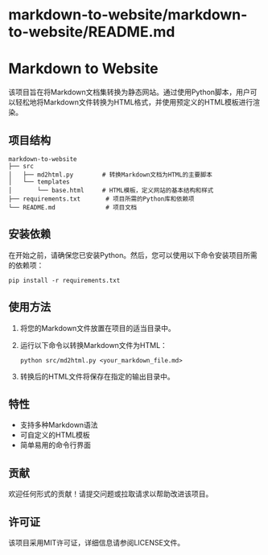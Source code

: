 # markdown-to-website/markdown-to-website/README.md

# Markdown to Website

该项目旨在将Markdown文档集转换为静态网站。通过使用Python脚本，用户可以轻松地将Markdown文件转换为HTML格式，并使用预定义的HTML模板进行渲染。

## 项目结构

```
markdown-to-website
├── src
│   ├── md2html.py        # 转换Markdown文档为HTML的主要脚本
│   └── templates
│       └── base.html     # HTML模板，定义网站的基本结构和样式
├── requirements.txt       # 项目所需的Python库和依赖项
└── README.md              # 项目文档
```

## 安装依赖

在开始之前，请确保您已安装Python。然后，您可以使用以下命令安装项目所需的依赖项：

```
pip install -r requirements.txt
```

## 使用方法

1. 将您的Markdown文件放置在项目的适当目录中。
2. 运行以下命令以转换Markdown文件为HTML：

   ```
   python src/md2html.py <your_markdown_file.md>
   ```

3. 转换后的HTML文件将保存在指定的输出目录中。

## 特性

- 支持多种Markdown语法
- 可自定义的HTML模板
- 简单易用的命令行界面

## 贡献

欢迎任何形式的贡献！请提交问题或拉取请求以帮助改进该项目。

## 许可证

该项目采用MIT许可证，详细信息请参阅LICENSE文件。